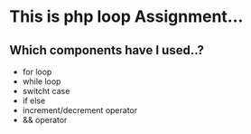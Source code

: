# This is php loop Assignment...

## Which components have I used..?
- for loop
- while loop
- switcht case
- if else
- increment/decrement operator
- && operator